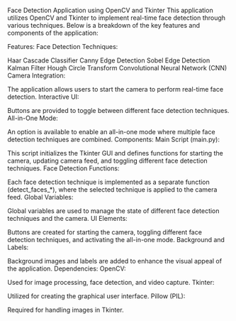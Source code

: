 
Face Detection Application using OpenCV and Tkinter
This application utilizes OpenCV and Tkinter to implement real-time face detection through various techniques. Below is a breakdown of the key features and components of the application:

Features:
Face Detection Techniques:

Haar Cascade Classifier
Canny Edge Detection
Sobel Edge Detection
Kalman Filter
Hough Circle Transform
Convolutional Neural Network (CNN)
Camera Integration:

The application allows users to start the camera to perform real-time face detection.
Interactive UI:

Buttons are provided to toggle between different face detection techniques.
All-in-One Mode:

An option is available to enable an all-in-one mode where multiple face detection techniques are combined.
Components:
Main Script (main.py):

This script initializes the Tkinter GUI and defines functions for starting the camera, updating camera feed, and toggling different face detection techniques.
Face Detection Functions:

Each face detection technique is implemented as a separate function (detect_faces_*), where the selected technique is applied to the camera feed.
Global Variables:

Global variables are used to manage the state of different face detection techniques and the camera.
UI Elements:

Buttons are created for starting the camera, toggling different face detection techniques, and activating the all-in-one mode.
Background and Labels:

Background images and labels are added to enhance the visual appeal of the application.
Dependencies:
OpenCV:

Used for image processing, face detection, and video capture.
Tkinter:

Utilized for creating the graphical user interface.
Pillow (PIL):

Required for handling images in Tkinter.
